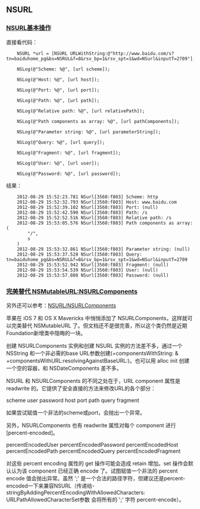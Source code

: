 ## NSURL

### [NSURL基本操作](http://blog.csdn.net/zhibudefeng/article/details/7920686)

直接看代码：
```
    NSURL *url = [NSURL URLWithString:@"http://www.baidu.com/s?tn=baiduhome_pg&bs=NSRUL&f=8&rsv_bp=1&rsv_spt=1&wd=NSurl&inputT=2709"];  

    NSLog(@"Scheme: %@", [url scheme]);  

    NSLog(@"Host: %@", [url host]);  

    NSLog(@"Port: %@", [url port]);  

    NSLog(@"Path: %@", [url path]);  

    NSLog(@"Relative path: %@", [url relativePath]);  

    NSLog(@"Path components as array: %@", [url pathComponents]);  

    NSLog(@"Parameter string: %@", [url parameterString]);  

    NSLog(@"Query: %@", [url query]);  

    NSLog(@"Fragment: %@", [url fragment]);  

    NSLog(@"User: %@", [url user]);  

    NSLog(@"Password: %@", [url password]);
```

结果：
```
	2012-08-29 15:52:23.781 NSurl[3560:f803] Scheme: http  
	2012-08-29 15:52:32.793 NSurl[3560:f803] Host: www.baidu.com  
	2012-08-29 15:52:39.102 NSurl[3560:f803] Port: (null)  
	2012-08-29 15:52:42.590 NSurl[3560:f803] Path: /s  
	2012-08-29 15:52:52.516 NSurl[3560:f803] Relative path: /s  
	2012-08-29 15:53:05.576 NSurl[3560:f803] Path components as array: (  
	    "/",  
	    s  
	)  
	2012-08-29 15:53:32.861 NSurl[3560:f803] Parameter string: (null)  
	2012-08-29 15:53:37.528 NSurl[3560:f803] Query: tn=baiduhome_pg&bs=NSRUL&f=8&rsv_bp=1&rsv_spt=1&wd=NSurl&inputT=2709  
	2012-08-29 15:53:52.942 NSurl[3560:f803] Fragment: (null)  
	2012-08-29 15:53:54.539 NSurl[3560:f803] User: (null)  
	2012-08-29 15:53:57.808 NSurl[3560:f803] Password: (null)  
```

### [完美替代 NSMutableURL:NSURLComponents](http://nshipster.cn/nsurl/)

另外还可以参考：[NSURL/NSURLComponents](http://www.cocoachina.com/industry/20140414/8155.html)

苹果在 iOS 7 和 OS X Mavericks 中悄悄添加了 NSURLComponents，这样就可以完美替代 NSMutableURL 了。但文档还不是很完善，所以这个类仍然是近期Foundation新增类中隐晦的一块。

创建 NSURLComponents 实例和创建 NSURL 实例的方法差不多，通过一个 NSString 和一个非必需的base URL参数创建(+componentsWithString: & +componentsWithURL:resolvingAgainstBaseURL:)。也可以用 alloc init 创建一个空的容器，和 NSDateComponents 差不多。

NSURL 和 NSURLComponents 的不同之处在于，URL component 属性是 readwrite 的。它提供了安全直接的方法来修改URL的各个部分：

scheme
user
password
host
port
path
query
fragment

如果尝试赋值一个非法的scheme或port，会抛出一个异常。

另外，NSURLComponents 也有 readwrite 属性对每个 component 进行 [percent-encoded]。

percentEncodedUser
percentEncodedPassword
percentEncodedHost
percentEncodedPath
percentEncodedQuery
percentEncodedFragment

对这些 percent encoding 属性的 get 操作可能会造成 retain 增加。set 操作会默认认为该 component 已经正确 encode 了。试图赋值一个非法的 percent encode 值会抛出异常。虽然 ';' 是一个合法的路径字符，但建议还是percent-encoded一下来兼容NSURL（传递给-stringByAddingPercentEncodingWithAllowedCharacters: URLPathAllowedCharacterSet参数 会将所有的 ';' 字符 percent-encode）。
